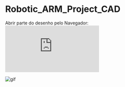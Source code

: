 # Robotic_ARM_Project_CAD
Abrir parte do desenho pelo Navegador:
![base](https://github.com/Davidap041/Robotic_ARM_CAD/blob/master/Robot_ARM.stl) 

![gif](https://github.com/Davidap041/Robotic_ARM_CAD/blob/master/Base.gif) 
